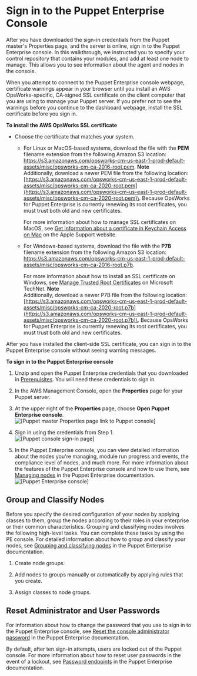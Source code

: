 # Sign in to the Puppet Enterprise Console<a name="opspup-puppet-dashboard"></a>

After you have downloaded the sign\-in credentials from the Puppet master's Properties page, and the server is online, sign in to the Puppet Enterprise console\. In this walkthrough, we instructed you to specify your control repository that contains your modules, and add at least one node to manage\. This allows you to see information about the agent and nodes in the console\.

When you attempt to connect to the Puppet Enterprise console webpage, certificate warnings appear in your browser until you install an AWS OpsWorks\-specific, CA\-signed SSL certificate on the client computer that you are using to manage your Puppet server\. If you prefer not to see the warnings before you continue to the dashboard webpage, install the SSL certificate before you sign in\.

**To install the AWS OpsWorks SSL certificate**
+ Choose the certificate that matches your system\.
  + For Linux or MacOS\-based systems, download the file with the **PEM** filename extension from the following Amazon S3 location: [https://s3\.amazonaws\.com/opsworks\-cm\-us\-east\-1\-prod\-default\-assets/misc/opsworks\-cm\-ca\-2016\-root\.pem](https://s3.amazonaws.com/opsworks-cm-us-east-1-prod-default-assets/misc/opsworks-cm-ca-2016-root.pem)\.
**Note**  
Additionally, download a newer PEM file from the following location: [https://s3.amazonaws.com/opsworks-cm-us-east-1-prod-default-assets/misc/opsworks-cm-ca-2020-root.pem](https://s3.amazonaws.com/opsworks-cm-us-east-1-prod-default-assets/misc/opsworks-cm-ca-2020-root.pem)\. Because OpsWorks for Puppet Enterprise is currently renewing its root certificates, you must trust both old and new certificates\.

    For more information about how to manage SSL certificates on MacOS, see [Get information about a certificate in Keychain Access on Mac](https://support.apple.com/guide/keychain-access/get-information-about-a-certificate-kyca15178/11.0/mac/11.0) on the Apple Support website\.
  + For Windows\-based systems, download the file with the **P7B** filename extension from the following Amazon S3 location: [https://s3\.amazonaws\.com/opsworks\-cm\-us\-east\-1\-prod\-default\-assets/misc/opsworks\-cm\-ca\-2016\-root\.p7b](https://s3.amazonaws.com/opsworks-cm-us-east-1-prod-default-assets/misc/opsworks-cm-ca-2016-root.p7b)\.

    For more information about how to install an SSL certificate on Windows, see [Manage Trusted Root Certificates](https://technet.microsoft.com/en-us/library/cc754841.aspx) on Microsoft TechNet\.
**Note**  
Additionally, download a newer P7B file from the following location: [https://s3.amazonaws.com/opsworks-cm-us-east-1-prod-default-assets/misc/opsworks-cm-ca-2020-root.p7b](https://s3.amazonaws.com/opsworks-cm-us-east-1-prod-default-assets/misc/opsworks-cm-ca-2020-root.p7b)\. Because OpsWorks for Puppet Enterprise is currently renewing its root certificates, you must trust both old and new certificates\.

After you have installed the client\-side SSL certificate, you can sign in to the Puppet Enterprise console without seeing warning messages\.

**To sign in to the Puppet Enterprise console**

1. Unzip and open the Puppet Enterprise credentials that you downloaded in [Prerequisites](opspup-starterkit.md#finish-server-prereqs-puppet)\. You will need these credentials to sign in\.

1. In the AWS Management Console, open the **Properties** page for your Puppet server\.

1. At the upper right of the **Properties** page, choose **Open Puppet Enterprise console**\.  
![\[Puppet master Properties page link to Puppet console\]](http://docs.aws.amazon.com/opsworks/latest/userguide/images/opspup_link_open_pupconsole.png)

1. Sign in using the credentials from Step 1\.  
![\[Puppet console sign-in page\]](http://docs.aws.amazon.com/opsworks/latest/userguide/images/puppet_signin_page.png)

1. In the Puppet Enterprise console, you can view detailed information about the nodes you're managing, module run progress and events, the compliance level of nodes, and much more\. For more information about the features of the Puppet Enterprise console and how to use them, see [Managing nodes](https://puppet.com/docs/pe/2019.8/managing_nodes.html) in the Puppet Enterprise documentation\.  
![\[Puppet Enterprise console\]](http://docs.aws.amazon.com/opsworks/latest/userguide/images/puppet_console_overview.png)

## Group and Classify Nodes<a name="w100ab1b7c19c17c13"></a>

Before you specify the desired configuration of your nodes by applying classes to them, group the nodes according to their roles in your enterprise or their common characteristics\. Grouping and classifying nodes involves the following high\-level tasks\. You can complete these tasks by using the PE console\. For detailed information about how to group and classify your nodes, see [Grouping and classifying nodes](https://puppet.com/docs/pe/2019.8/grouping_and_classifying_nodes.html) in the Puppet Enterprise documentation\.

1. Create node groups\.

1. Add nodes to groups manually or automatically by applying rules that you create\.

1. Assign classes to node groups\.

## Reset Administrator and User Passwords<a name="w100ab1b7c19c17c15"></a>

For information about how to change the password that you use to sign in to the Puppet Enterprise console, see [Reset the console administrator password](https://puppet.com/docs/pe/2019.8/console_accessing.html#reset_the_admin_password) in the Puppet Enterprise documentation\.

By default, after ten sign\-in attempts, users are locked out of the Puppet console\. For more information about how to reset user passwords in the event of a lockout, see [Password endpoints](https://puppet.com/docs/pe/2019.8/rbac_api_v1_password.html#post_users_sid_password_reset) in the Puppet Enterprise documentation\.